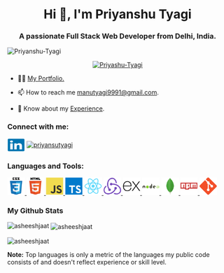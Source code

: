   
<h1 align="center">Hi 👋, I'm Priyanshu Tyagi</h1>
<h3 align="center">A passionate Full Stack Web Developer from Delhi, India.</h3>

<p align="left"> <img src="https://komarev.com/ghpvc/?username=Priyanshu-Tyagi&label=Profile%20views&color=0e75b6&style=flat" alt="Priyanshu-Tyagi" /> </p>

<p align="center"> <a href="https://github.com/ryo-ma/github-profile-trophy"><img src="https://github-profile-trophy.vercel.app/?username=Priyanshu-Tyagi" alt="Priyashu-Tyagi" /></a> </p>

- 👨‍💻 <a href="https://priyanshu-tyagi.github.io/">My Portfolio.</a>

- 📫 How to reach me <a href="https://mail.google.com/mail/?view=cm&fs=1&to=manutyagi9991@gmail.com">manutyagi9991@gmail.com</a>.

- 📄 Know about my <a href="https://drive.google.com/file/d/1cktZclZGrHZk4OYQYfRSsxrRm6Y0cb-H/view?usp=sharing">Experience</a>.

<h3 align="left">Connect with me:</h3>

<p align="left">
<a href="https://www.linkedin.com/in/priyanshu-tyagi-b9686a1b4/" target="blank"><img align="center" src="https://github.com/devicons/devicon/blob/master/icons/linkedin/linkedin-original.svg" alt="priyanshu" height="30" width="40" /></a>
<a href="https://mail.google.com/mail/?view=cm&fs=1&to=manutyagi9991@gmail.com" target="blank"><img align="center" src="https://upload.wikimedia.org/wikipedia/commons/7/7e/Gmail_icon_%282020%29.svg" alt="priyansutyagi" height="40" width="40" /></a>
</p>

<h3 align="left">Languages and Tools:</h3>

<p text-decoration="none" align="left">
<a href="https://www.w3schools.com/css/" target="_blank" rel="noreferrer"> 
<img src="https://raw.githubusercontent.com/devicons/devicon/master/icons/css3/css3-original-wordmark.svg" alt="css3" width="40" height="40"/> </a>
 <a href="https://www.w3.org/html/" target="_blank" rel="noreferrer"><img src="https://raw.githubusercontent.com/devicons/devicon/master/icons/html5/html5-original-wordmark.svg" alt="html5" width="40" height="40"/> </a> 
 <a href="tps://developer.mozilla.org/en-US/docs/Web/JavaScript" target="_blank" rel="noreferrer"> 
<img src="https://raw.githubusercontent.com/devicons/devicon/master/icons/javascript/javascript-original.svg" alt="javascript" width="40" height="40"/>  <a href="https://www.typescriptlang.org/" target="_blank" rel="noreferrer"> 
<img src="https://raw.githubusercontent.com/devicons/devicon/master/icons/typescript/typescript-original.svg" alt="typescript" width="40" height="40"/> </a> <a href="https://reactjs.org/docs/getting-started.html" target="_blank" rel="noreferrer"> 
<img src="https://raw.githubusercontent.com/devicons/devicon/master/icons/react/react-original.svg" alt="react" width="40" height="40"/> </a>  <a href="https://redux.js.org/" target="_blank" rel="noreferrer"> 
<img src="https://raw.githubusercontent.com/devicons/devicon/master/icons/redux/redux-original.svg" alt="redux" width="40" height="40"/> </a> 
<a href="https://expressjs.com/en/guide/routing.html" target="_blank" rel="noreferrer"> 
<img src="https://raw.githubusercontent.com/devicons/devicon/master/icons/express/express-original.svg" alt="express" width="40" height="40"/> </a> <a href="https://nodejs.org" target="_blank" rel="noreferrer"> 
<img src="https://raw.githubusercontent.com/devicons/devicon/master/icons/nodejs/nodejs-original-wordmark.svg" alt="nodejs" width="40" height="40"/> </a> <a href="https://www.mongodb.com/docs/" target="_blank" rel="noreferrer"> 
<img src="https://raw.githubusercontent.com/devicons/devicon/master/icons/mongodb/mongodb-original.svg" alt="mongoDB" width="40" height="40"/> </a> <a href="https://www.npmjs.com/" target="_blank" rel="noreferrer"> 
<img src="https://raw.githubusercontent.com/devicons/devicon/master/icons/npm/npm-original-wordmark.svg" alt="npm" width="40" height="40"/> 
<a href="https://git-scm.com/" target="_blank" rel="noreferrer"> 
<img src="https://raw.githubusercontent.com/devicons/devicon/master/icons/git/git-original.svg" alt="git" width="40" height="40"/> </a></p>
   
<h3 align="left">My Github Stats</h3>

<p><img align="left" src="https://github-readme-stats.vercel.app/api/top-langs?username=Priyanshu-Tyagi&show_icons=true&locale=en&layout=compact" alt="asheeshjaat" /></p>

<p>&nbsp;<img align="center" src="https://github-readme-stats.vercel.app/api?username=Priyanshu-Tyagi&show_icons=true&locale=en" alt="asheeshjaat" /></p>

<p><img align="center" src="https://github-readme-streak-stats.herokuapp.com/?user=Priyanshu-Tyagi&" alt="asheeshjaat" /></p>

<b>Note:</b> Top languages is only a metric of the languages my public code consists of and doesn't reflect experience or skill level.
